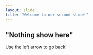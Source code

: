 ```yaml
---
layout: slide
title: "Welcome to our second slide!"
---
```

"Nothing show here"
---
Use the left arrow to go back!
